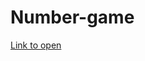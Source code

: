 # Number-game

[Link to open](http://htmlpreview.github.io?https://github.com/hritiiiiik26/Number-game/blob/main/nocount5.html)

